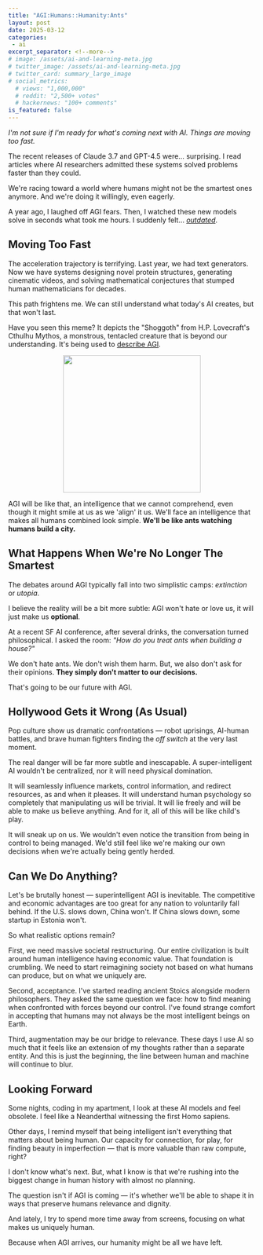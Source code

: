 ```yaml
---
title: "AGI:Humans::Humanity:Ants"
layout: post
date: 2025-03-12
categories:
 - ai
excerpt_separator: <!--more-->
# image: /assets/ai-and-learning-meta.jpg
# twitter_image: /assets/ai-and-learning-meta.jpg
# twitter_card: summary_large_image
# social_metrics:
  # views: "1,000,000"
  # reddit: "2,500+ votes"
  # hackernews: "100+ comments"
is_featured: false
---
```


*I'm not sure if I'm ready for what's coming next with AI. Things are moving too fast.*

The recent releases of Claude 3.7 and GPT-4.5 were&hellip; surprising. I read articles where AI researchers admitted these systems solved problems faster than they could. 

We're racing toward a world where humans might not be the smartest ones anymore. And we're doing it willingly, even eagerly.

A year ago, I laughed off AGI fears. Then, I watched these new models solve in seconds what took me hours. I suddenly felt&hellip; [*outdated*](https://nmn.gl/blog/ai-illiterate-programmers).

<!--more-->

## Moving Too Fast

The acceleration trajectory is terrifying. Last year, we had text generators. Now we have systems designing novel protein structures, generating cinematic videos, and solving mathematical conjectures that stumped human mathematicians for decades.

This path frightens me. We can still understand what today's AI creates, but that won't last. 

Have you seen this meme? It depicts the "Shoggoth" from H.P. Lovecraft's Cthulhu Mythos, a monstrous, tentacled creature that is beyond our understanding. It's being used to [describe AGI](https://www.nytimes.com/2023/05/30/technology/shoggoth-meme-ai.html).

<img src="{{ '/assets/shoggoth.jpg' | relative_url }}" style="max-width: 100%; width: 20em; margin: 0 auto; display: block;"/>

AGI will be like that, an intelligence that we cannot comprehend, even though it might smile at us as we 'align' it us. We'll face an intelligence that makes all humans combined look simple. **We'll be like ants watching humans build a city.**

## What Happens When We're No Longer The Smartest

The debates around AGI typically fall into two simplistic camps: *extinction* or *utopia*. 

I believe the reality will be a bit more subtle: AGI won't hate or love us, it will just make us **optional**.

At a recent SF AI conference, after several drinks, the conversation turned philosophical. I asked the room: *"How do you treat ants when building a house?"*

We don't hate ants. We don't wish them harm. But, we also don't ask for their opinions. **They simply don't matter to our decisions.**

That's going to be our future with AGI.

<!-- promotional_widget -->

## Hollywood Gets it Wrong (As Usual)

Pop culture show us dramatic confrontations &mdash; robot uprisings, AI-human battles, and brave human fighters finding the *off switch* at the very last moment.

The real danger will be far more subtle and inescapable. A super-intelligent AI wouldn't be centralized, nor it will need physical domination.

It will seamlessly influence markets, control information, and redirect resources, as and when it pleases. It will understand human psychology so completely that manipulating us will be trivial. It will lie freely and will be able to make us believe anything. And for it, all of this will be like child's play.

It will sneak up on us. We wouldn't even notice the transition from being in control to being managed. We'd still feel like we're making our own decisions when we're actually being gently herded.

## Can We Do Anything?

Let's be brutally honest &mdash; superintelligent AGI is inevitable. The competitive and economic advantages are too great for any nation to voluntarily fall behind. If the U.S. slows down, China won't. If China slows down, some startup in Estonia won't.

So what realistic options remain?

First, we need massive societal restructuring. Our entire civilization is built around human intelligence having economic value. That foundation is crumbling. We need to start reimagining society not based on what humans can produce, but on what we uniquely are.

Second, acceptance. I've started reading ancient Stoics alongside modern philosophers. They asked the same question we face: how to find meaning when confronted with forces beyond our control. I've found strange comfort in accepting that humans may not always be the most intelligent beings on Earth.

Third, augmentation may be our bridge to relevance. These days I use AI so much that it feels like an extension of my thoughts rather than a separate entity. And this is just the beginning, the line between human and machine will continue to blur. 

## Looking Forward

Some nights, coding in my apartment, I look at these AI models and feel obsolete. I feel like a Neanderthal witnessing the first Homo sapiens. 

Other days, I remind myself that being intelligent isn't everything that matters about being human. Our capacity for connection, for play, for finding beauty in imperfection &mdash; that is more valuable than raw compute, right?

I don't know what's next. But, what I know is that we're rushing into the biggest change in human history with almost no planning.

The question isn't if AGI is coming &mdash; it's whether we'll be able to shape it in ways that preserve humans relevance and dignity.

And lately, I try to spend more time away from screens, focusing on what makes us uniquely human. 

Because when AGI arrives, our humanity might be all we have left.
